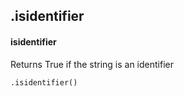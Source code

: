 ## .isidentifier
#### isidentifier
Returns True if the string is an identifier
```
.isidentifier()
```